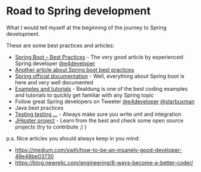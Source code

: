 # Road to Spring development

What I would tell myself at the beginning of the journey to Spring development.

These are some best practices and articles:

  - [Spring Boot – Best Practices](https://www.e4developer.com/2018/08/06/spring-boot-best-practices/) - The very good article by experienced Spring developer [@e4developer](https://twitter.com/e4developer)
  - [Another article about Spring boot best practices](https://www.endoflineblog.com/spring-best-practices)
  - [Spring official documentation](https://docs.spring.io/spring-boot/docs/current/reference/html/index.html) - Well, everything about Spring boot is here and very well documented
  - [Examples and tutorials](https://www.baeldung.com/) - Bealdung is one of the best coding examples and tutorials to quickly get familiar with any Spring topic
  - Follow great Spring developers on Tweeter [@e4developer](https://twitter.com/e4developer) [@starbuxman](https://twitter.com/starbuxman)
  - Java best practices
  - [Testing testing ...](https://docs.spring.io/spring/docs/current/spring-framework-reference/testing.html) - Always make sure  you write unit and integration 
  - [JHipster project](https://www.jhipster.tech/) - Learn from the best and check some open source projects (try to contribute ;) ) 


p.s. Nice articles you should always keep in you mind:
- https://medium.com/swlh/how-to-be-an-insanely-good-developer-49e48be03730
- https://blog.newrelic.com/engineering/8-ways-become-a-better-coder/
